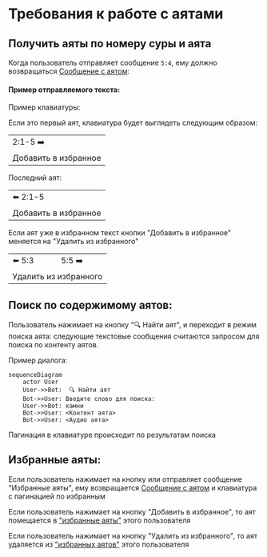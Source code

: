# Требования к работе с аятами

## Получить аяты по номеру суры и аята

Когда пользователь отправляет сообщение `5:4`, ему должно возвращаться [Сообщение с аятом](glossary.md#Сообщение-с-аятом):

#### Пример отправляемого текста:
Пример клавиатуры:

Если это первый аят, клавиатура будет выглядеть следующим образом:

<table>
    <tbody>
        <tr>
            <td>2:1-5 ➡️</td>
        </tr>
        <tr>
            <td>Добавить в избранное</td>
        </tr>
    </tbody>
</table>

Последний аят:

<table>
    <tbody>
        <tr>
            <td>⬅️ 2:1-5</td>
        </tr>
        <tr>
            <td>Добавить в избранное</td>
        </tr>
    </tbody>
</table>

Если аят уже в избранном текст кнопки "Добавить в избранное" меняется на "Удалить из избранного"

<table>
    <tbody>
        <tr>
            <td>⬅️ 5:3</td>
            <td>5:5 ➡️</td>
        </tr>
        <tr>
            <td colspan="2">Удалить из избранного</td>
        </tr>
    </tbody>
</table>

## Поиск по содержимому аятов:

Пользователь нажимает на кнопку "🔍 Найти аят", и переходит в режим поиска аята: следующие текстовые сообщения считаются запросом для поиска по контенту аятов.

Пример диалога:

```mermaid
sequenceDiagram
    actor User
    User->>Bot:  🔍 Найти аят
    Bot->>User: Введите слово для поиска:
    User->>Bot: камни
    Bot->>User: <Контент аята>
    Bot->>User: <Аудио аята>
```

Пагинация в клавиатуре происходит по результатам поиска

## Избранные аяты:

Если пользователь нажимает на кнопку или отправляет сообщение "Избранные аяты", ему возвращается [Сообщение с аятом](glossary.md#Сообщение-с-аятом) и клавиатура с пагинацией по избранным

Если пользователь нажимает на кнопку "Добавить в избранное", то аят помещается в ["избранные аяты"](glossary.md#Избранные-аяты) этого пользователя

Если пользователь нажимает на кнопку "Удалить из избранного", то аят удаляется из ["избранных аятов"](glossary.md#Избранные-аяты) этого пользователя
